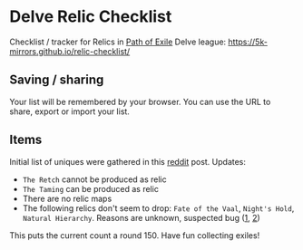 # Delve Relic Checklist

Checklist / tracker for Relics in [Path of Exile](https://www.pathofexile.com/) Delve league: https://5k-mirrors.github.io/relic-checklist/

## Saving / sharing
Your list will be remembered by your browser. You can use the URL to share, export or import your list.

## Items
Initial list of uniques were gathered in this [reddit](https://old.reddit.com/r/pathofexile/comments/97gmte/actual_list_of_151_reliquary_items/) post. Updates:
- `The Retch` cannot be produced as relic
- `The Taming` can be produced as relic
- There are no relic maps
- The following relics don't seem to drop: `Fate of the Vaal`, `Night's Hold`, `Natural Hierarchy`. Reasons are unknown, suspected bug ([1](https://www.reddit.com/r/pathofexile/comments/9ejqeu/bugged_there_are_0_fate_of_the_vaal_sword_opened/), [2](https://www.pathofexile.com/forum/view-thread/2214627/page/1#p15802185))

This puts the current count a round 150. Have fun collecting exiles!
